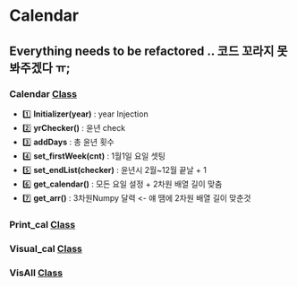 # Calendar
## Everything needs to be refactored .. 코드 꼬라지 못봐주겠다 ㅠ; 
### Calendar [Class](https://github.com/minchjung/Calendar/blob/main/Calendar_edited_v9/Calendar.py)
* 1️⃣ __Initializer(year)__  : year Injection  
* 2️⃣ __yrChecker()__  : 윤년 check   
* 3️⃣ __addDays__  : 총 윤년 횟수    
* 4️⃣ __set_firstWeek(cnt)__  : 1월1일 요일 셋팅    
* 5️⃣ __set_endList(checker)__ : 윤년시 2월~12월 끝날 + 1 
* 6️⃣ __get_calendar()__  : 모든 요일 설정 +  2차원 배열 길이 맞춤 
* 7️⃣ __get_arr()__  : 3차원Numpy 달력  <- 얘 땜에 2차원 배열 길이 맞춘것  

### Print_cal [Class](https://github.com/minchjung/Calendar/blob/main/Calendar_edited_v9/Print_cal.py)  
### Visual_cal [Class](https://github.com/minchjung/Calendar/blob/main/Calendar_edited_v9/Visual_cal.py)  
### VisAll [Class](https://github.com/minchjung/Calendar/blob/main/Calendar_edited_v9/VisAll.py)  
